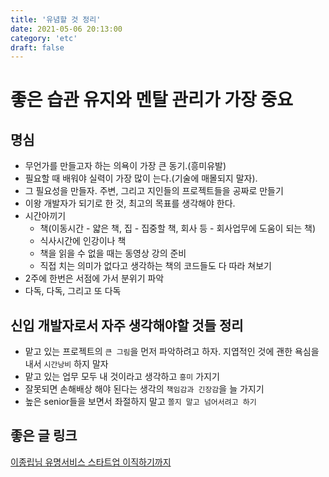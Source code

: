```yaml
---
title: '유념할 것 정리'
date: 2021-05-06 20:13:00
category: 'etc'
draft: false
---
```


# 좋은 습관 유지와 멘탈 관리가 가장 중요

## 명심

- 무언가를 만들고자 하는 의욕이 가장 큰 동기.(흥미유발)
- 필요할 때 배워야 실력이 가장 많이 는다.(기술에 매몰되지 말자).
- 그 필요성을 만들자. 주변, 그리고 지인들의 프로젝트들을 공짜로 만들기
- 이왕 개발자가 되기로 한 것, 최고의 목표를 생각해야 한다.
- 시간아끼기
  - 책(이동시간 - 얇은 책, 집 - 집중할 책, 회사 등 - 회사업무에 도움이 되는 책)
  - 식사시간에 인강이나 책
  - 책을 읽을 수 없을 때는 동영상 강의 준비
  - 직접 치는 의미가 없다고 생각하는 책의 코드들도 다 따라 쳐보기
- 2주에 한번은 서점에 가서 분위기 파악
- 다독, 다독, 그리고 또 다독

## 신입 개발자로서 자주 생각해야할 것들 정리

- 맡고 있는 프로젝트의 `큰 그림`을 먼저 파악하려고 하자. 지엽적인 것에 괜한 욕심을 내서 `시간낭비` 하지 말자
- 맡고 있는 업무 모두 내 것이라고 생각하고 `흥미` 가지기
- 잘못되면 손해배상 해야 된다는 생각의 `책임감과 긴장감`을 늘 가지기
- 높은 senior들을 보면서 좌절하지 말고 `쫄지 말고 넘어서려고 하기`

## 좋은 글 링크

[이종립님 유명서비스 스타트업 이직하기까지](https://jojoldu.tistory.com/247?category=717426)
